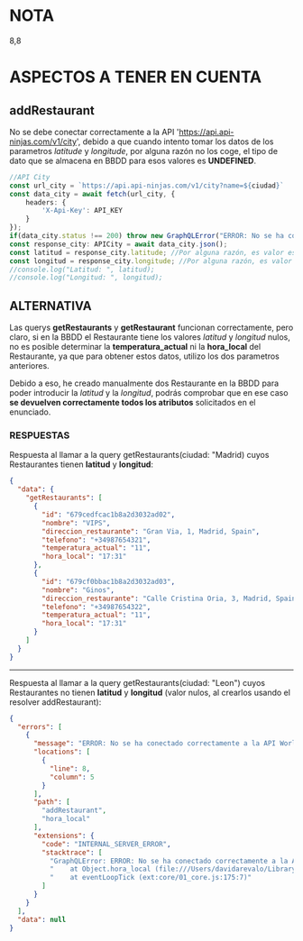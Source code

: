 # NOTA
8,8



# ASPECTOS A TENER EN CUENTA

## addRestaurant
No se debe conectar correctamente a la API 'https://api.api-ninjas.com/v1/city', debido a que cuando intento tomar los datos de los parametros *latitude* y *longitude*, 
por alguna razón no los coge, el tipo de dato que se almacena en BBDD para esos valores es **UNDEFINED**.

```TypeScript
//API City
const url_city = `https://api.api-ninjas.com/v1/city?name=${ciudad}`
const data_city = await fetch(url_city, {
    headers: {
        'X-Api-Key': API_KEY
    }
});
if(data_city.status !== 200) throw new GraphQLError("ERROR: No se ha conectado correctamente a la API City");
const response_city: APICity = await data_city.json();
const latitud = response_city.latitude; //Por alguna razón, es valor es 'undefined'
const longitud = response_city.longitude; //Por alguna razón, es valor es 'undefined'
//console.log("Latitud: ", latitud);
//console.log("Longitud: ", longitud);
```
## ALTERNATIVA
Las querys **getRestaurants** y **getRestaurant** funcionan correctamente, pero claro, si en la BBDD el Restaurante tiene los valores *latitud* y *longitud* nulos, 
no es posible determinar la **temperatura_actual** ni la **hora_local** del Restaurante, ya que para obtener estos datos, utilizo los dos parametros anteriores.

Debido a eso, he creado manualmente dos Restaurante en la BBDD para poder introducir la *latitud* y la *longitud*, podrás comprobar que en ese caso **se devuelven 
correctamente todos los atributos** solicitados en el enunciado.

### RESPUESTAS
Respuesta al llamar a la query getRestaurants(ciudad: "Madrid) cuyos Restaurantes tienen **latitud** y **longitud**:
```JSON
{
  "data": {
    "getRestaurants": [
      {
        "id": "679cedfcac1b8a2d3032ad02",
        "nombre": "VIPS",
        "direccion_restaurante": "Gran Via, 1, Madrid, Spain",
        "telefono": "+34987654321",
        "temperatura_actual": "11",
        "hora_local": "17:31"
      },
      {
        "id": "679cf0bbac1b8a2d3032ad03",
        "nombre": "Ginos",
        "direccion_restaurante": "Calle Cristina Oria, 3, Madrid, Spain",
        "telefono": "+34987654322",
        "temperatura_actual": "11",
        "hora_local": "17:31"
      }
    ]
  }
}
```
-----------------

Respuesta al llamar a la query getRestaurants(ciudad: "Leon") cuyos Restaurantes no tienen **latitud** y **longitud** (valor nulos, al crearlos usando el resolver 
addRestaurant):
```JSON
{
  "errors": [
    {
      "message": "ERROR: No se ha conectado correctamente a la API World Time",
      "locations": [
        {
          "line": 8,
          "column": 5
        }
      ],
      "path": [
        "addRestaurant",
        "hora_local"
      ],
      "extensions": {
        "code": "INTERNAL_SERVER_ERROR",
        "stacktrace": [
          "GraphQLError: ERROR: No se ha conectado correctamente a la API World Time",
          "    at Object.hora_local (file:///Users/davidarevalo/Library/Mobile Documents/com~apple~CloudDocs/Nebrija/5º Año/1er Semestre/Backend/Examen final GRAPHQL/resolvers.ts:125:53)",
          "    at eventLoopTick (ext:core/01_core.js:175:7)"
        ]
      }
    }
  ],
  "data": null
}
```
